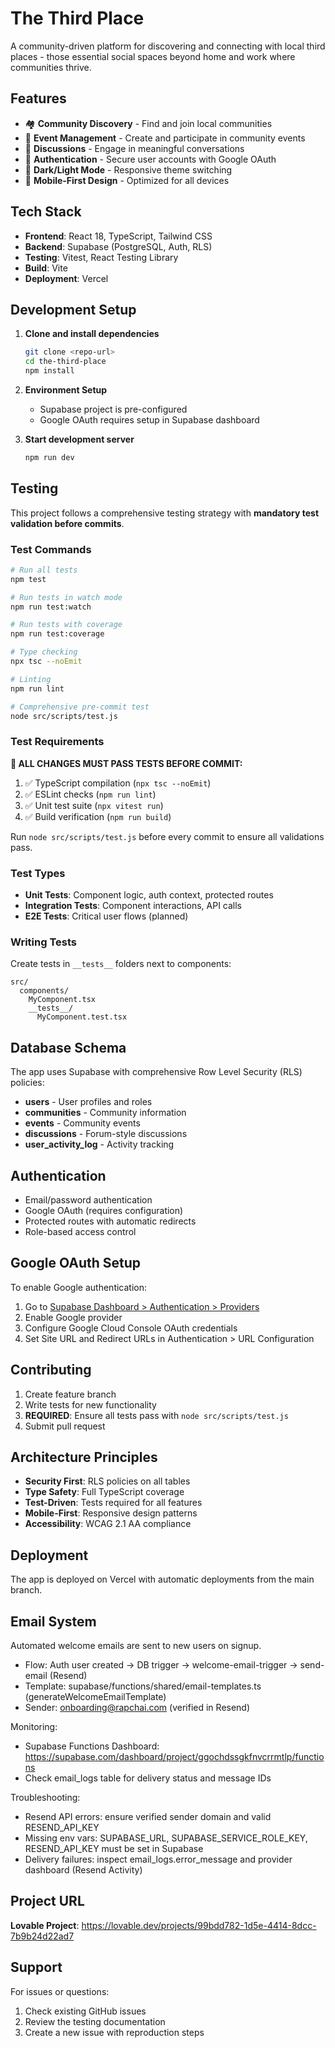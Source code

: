 # The Third Place

A community-driven platform for discovering and connecting with local third places - those essential social spaces beyond home and work where communities thrive.

## Features

- 🏘️ **Community Discovery** - Find and join local communities
- 📅 **Event Management** - Create and participate in community events  
- 💬 **Discussions** - Engage in meaningful conversations
- 🔐 **Authentication** - Secure user accounts with Google OAuth
- 🌙 **Dark/Light Mode** - Responsive theme switching
- 📱 **Mobile-First Design** - Optimized for all devices

## Tech Stack

- **Frontend**: React 18, TypeScript, Tailwind CSS
- **Backend**: Supabase (PostgreSQL, Auth, RLS)
- **Testing**: Vitest, React Testing Library
- **Build**: Vite
- **Deployment**: Vercel

## Development Setup

1. **Clone and install dependencies**
   ```bash
   git clone <repo-url>
   cd the-third-place
   npm install
   ```

2. **Environment Setup**
   - Supabase project is pre-configured
   - Google OAuth requires setup in Supabase dashboard

3. **Start development server**
   ```bash
   npm run dev
   ```

## Testing

This project follows a comprehensive testing strategy with **mandatory test validation before commits**.

### Test Commands

```bash
# Run all tests
npm test

# Run tests in watch mode  
npm run test:watch

# Run tests with coverage
npm run test:coverage

# Type checking
npx tsc --noEmit

# Linting
npm run lint

# Comprehensive pre-commit test
node src/scripts/test.js
```

### Test Requirements

**🚨 ALL CHANGES MUST PASS TESTS BEFORE COMMIT:**

1. ✅ TypeScript compilation (`npx tsc --noEmit`)
2. ✅ ESLint checks (`npm run lint`)
3. ✅ Unit test suite (`npx vitest run`)
4. ✅ Build verification (`npm run build`)

Run `node src/scripts/test.js` before every commit to ensure all validations pass.

### Test Types

- **Unit Tests**: Component logic, auth context, protected routes
- **Integration Tests**: Component interactions, API calls
- **E2E Tests**: Critical user flows (planned)

### Writing Tests

Create tests in `__tests__` folders next to components:

```
src/
  components/
    MyComponent.tsx
    __tests__/
      MyComponent.test.tsx
```

## Database Schema

The app uses Supabase with comprehensive Row Level Security (RLS) policies:

- **users** - User profiles and roles
- **communities** - Community information  
- **events** - Community events
- **discussions** - Forum-style discussions
- **user_activity_log** - Activity tracking

## Authentication

- Email/password authentication
- Google OAuth (requires configuration)
- Protected routes with automatic redirects
- Role-based access control

## Google OAuth Setup

To enable Google authentication:

1. Go to [Supabase Dashboard > Authentication > Providers](https://supabase.com/dashboard/project/ggochdssgkfnvcrrmtlp/auth/providers)
2. Enable Google provider
3. Configure Google Cloud Console OAuth credentials
4. Set Site URL and Redirect URLs in Authentication > URL Configuration

## Contributing

1. Create feature branch
2. Write tests for new functionality
3. **REQUIRED**: Ensure all tests pass with `node src/scripts/test.js`
4. Submit pull request

## Architecture Principles

- **Security First**: RLS policies on all tables
- **Type Safety**: Full TypeScript coverage
- **Test-Driven**: Tests required for all features
- **Mobile-First**: Responsive design patterns
- **Accessibility**: WCAG 2.1 AA compliance

## Deployment

The app is deployed on Vercel with automatic deployments from the main branch.

## Email System

Automated welcome emails are sent to new users on signup.
- Flow: Auth user created -> DB trigger -> welcome-email-trigger -> send-email (Resend)
- Template: supabase/functions/shared/email-templates.ts (generateWelcomeEmailTemplate)
- Sender: onboarding@rapchai.com (verified in Resend)

Monitoring:
- Supabase Functions Dashboard: https://supabase.com/dashboard/project/ggochdssgkfnvcrrmtlp/functions
- Check email_logs table for delivery status and message IDs

Troubleshooting:
- Resend API errors: ensure verified sender domain and valid RESEND_API_KEY
- Missing env vars: SUPABASE_URL, SUPABASE_SERVICE_ROLE_KEY, RESEND_API_KEY must be set in Supabase
- Delivery failures: inspect email_logs.error_message and provider dashboard (Resend Activity)

## Project URL

**Lovable Project**: https://lovable.dev/projects/99bdd782-1d5e-4414-8dcc-7b9b24d22ad7

## Support

For issues or questions:
1. Check existing GitHub issues
2. Review the testing documentation
3. Create a new issue with reproduction steps
